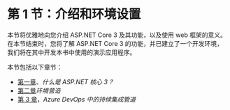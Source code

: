 # 第 1 节：介绍和环境设置

本节将优雅地向您介绍 ASP.NET Core 3 及其功能，以及使用 web 框架的意义。在本节结束时，您将了解 ASP.NET Core 3 的功能，并已建立了一个开发环境，我们将在其中开发本书中使用的演示应用程序。

本节包括以下章节：

*   [第一章](01.html)、*什么是 ASP.NET 核心 3？*
*   [第二章](02.html)*环境营造*
*   [第 3 章](03.html)，*Azure DevOps 中的持续集成管道*